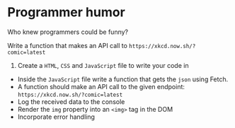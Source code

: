 # Programmer humor

Who knew programmers could be funny?

Write a function that makes an API call to `https://xkcd.now.sh/?comic=latest`

1. Create a `HTML`, `CSS` and `JavaScript` file to write your code in

- Inside the `JavaScript` file write a function that gets the `json` using Fetch.
- A function should make an API call to the given endpoint: `https://xkcd.now.sh/?comic=latest`
- Log the received data to the console
- Render the `img` property into an `<img>` tag in the DOM
- Incorporate error handling

